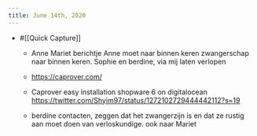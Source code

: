 ```yaml
---
title: June 14th, 2020
---
```


- #[[Quick Capture]]
	 - Anne Mariet berichtje Anne moet naar binnen keren zwangerschap naar binnen keren.
Sophie en berdine, via mij laten verlopen 


	 - https://caprover.com/

	 - Caprover easy installation shopware 6 on digitalocean https://twitter.com/Shyim97/status/1272102729444442112?s=19

	 - berdine contacten, zeggen dat het zwangerzijn is en dat ze rustig aan moet doen van verloskundige. ook naar Mariet

